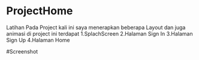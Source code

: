 # ProjectHome
Latihan
Pada Project kali ini saya menerapkan beberapa Layout dan juga animasi
di project ini terdapat
1.SplachScreen
2.Halaman Sign In
3.Halaman Sign Up
4.Halaman Home


#Screenshot
